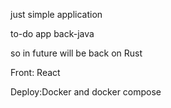 just simple application 

to-do app back-java

so in future will be back on Rust

Front: React

Deploy:Docker and docker compose


